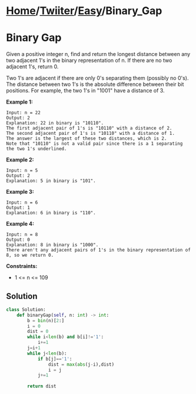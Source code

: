# [Home](./../..)/[Twiiter](./..)/[Easy](./)/Binary_Gap
<h1>Binary Gap</h1>

<p>
Given a positive integer n, find and return the longest distance between any two adjacent 1's in the binary representation of n. If there are no two adjacent 1's, return 0.
</p>
<p>
Two 1's are adjacent if there are only 0's separating them (possibly no 0's). The distance between two 1's is the absolute difference between their bit positions. For example, the two 1's in "1001" have a distance of 3.
</p>

<b>Example 1:</b>

    Input: n = 22
    Output: 2
    Explanation: 22 in binary is "10110".
    The first adjacent pair of 1's is "10110" with a distance of 2.
    The second adjacent pair of 1's is "10110" with a distance of 1.
    The answer is the largest of these two distances, which is 2.
    Note that "10110" is not a valid pair since there is a 1 separating the two 1's underlined.
    
<b>Example 2:</b>

    Input: n = 5
    Output: 2
    Explanation: 5 in binary is "101".
    
<b>Example 3:</b>

    Input: n = 6
    Output: 1
    Explanation: 6 in binary is "110".
    
<b>Example 4:</b>

    Input: n = 8
    Output: 0
    Explanation: 8 in binary is "1000".
    There aren't any adjacent pairs of 1's in the binary representation of 8, so we return 0.

<b>Constraints:</b>

- 1 <= n <= 109

<h2>Solution</h2>

```python
class Solution:
    def binaryGap(self, n: int) -> int:
        b = bin(n)[2:]
        i = 0
        dist = 0
        while i<len(b) and b[i]!='1':
            i+=1
        j=i+1
        while j<len(b):
            if b[j]=='1':
                dist = max(abs(j-i),dist)
                i = j
            j+=1
            
        return dist
```
